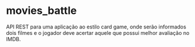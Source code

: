 # movies_battle
API REST para uma aplicação ao estilo card game, onde serão informados dois filmes e o jogador deve acertar aquele que possui melhor avaliação no IMDB. 
